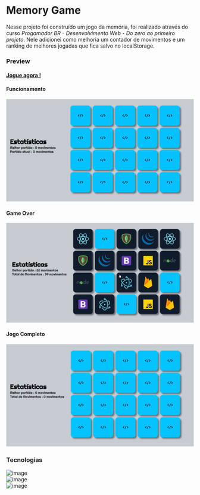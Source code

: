 # Memory Game

Nesse projeto foi construído um jogo da memória, foi realizado através do curso *Progamador BR - Desenvolvimento Web - Do zero ao primeiro projeto*. Nele adicionei como melhoria um contador de movimentos e um ranking de melhores jogadas que fica salvo no localStorage.




### Preview

#### [Jogue agora ! ](https://gardium.github.io/memoryGame/)
#### Funcionamento
![](/assets/preview1.gif)
#### Game Over
![](/assets/previewGameOver.gif)
#### Jogo Completo
![](/assets/previewFull.gif)

### Tecnologias
![image](https://img.shields.io/badge/HTML-239120?style=for-the-badge&logo=html5&logoColor=white)
<br>
![image](https://img.shields.io/badge/CSS-239120?&style=for-the-badge&logo=css3&logoColor=white) 
<br>
![image](https://img.shields.io/badge/JavaScript-F7DF1E?style=for-the-badge&logo=javascript&logoColor=black) 
